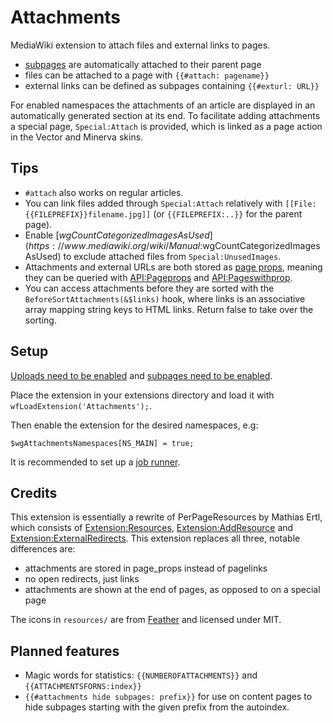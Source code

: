 # Attachments

MediaWiki extension to attach files and external links to pages.

* [subpages](https://www.mediawiki.org/wiki/Help:Subpages) are automatically attached to their parent page
* files can be attached to a page with `{{#attach: pagename}}`
* external links can be defined as subpages containing `{{#exturl: URL}}`

For enabled namespaces the attachments of an article are displayed in an automatically generated section at its end. To facilitate adding attachments a special page, `Special:Attach` is provided, which is linked as a page action in the Vector and Minerva skins.

## Tips

* `#attach` also works on regular articles.
* You can link files added through `Special:Attach` relatively with `[[File:{{FILEPREFIX}}filename.jpg]]` (or `{{FILEPREFIX:..}}` for the parent page).
* Enable [$wgCountCategorizedImagesAsUsed](https://www.mediawiki.org/wiki/Manual:$wgCountCategorizedImagesAsUsed) to exclude attached files from `Special:UnusedImages`.
* Attachments and external URLs are both stored as [page props](https://www.mediawiki.org/wiki/Manual:Page_props_table), meaning they can be queried with [API:Pageprops](https://www.mediawiki.org/wiki/API:Pageprops) and [API:Pageswithprop](https://www.mediawiki.org/wiki/API:Pageswithprop).
* You can access attachments before they are sorted with the `BeforeSortAttachments(&$links)` hook, where links is an associative array mapping string keys to HTML links. Return false to take over the sorting.

## Setup

[Uploads need to be enabled](https://www.mediawiki.org/wiki/Manual:Configuring_file_uploads#Setting_uploads_on/off) and [subpages need to be enabled](https://www.mediawiki.org/wiki/Manual:LocalSettings.php#Enabling_subpages).

Place the extension in your extensions directory and load it with `wfLoadExtension('Attachments');`.

Then enable the extension for the desired namespaces, e.g:

	$wgAttachmentsNamespaces[NS_MAIN] = true;

It is recommended to set up a [job runner](https://www.mediawiki.org/wiki/Manual:Job_queue).

## Credits

This extension is essentially a rewrite of PerPageResources by Mathias Ertl, which consists of [Extension:Resources](https://fs.fsinf.at/wiki/Resources), [Extension:AddResource](https://fs.fsinf.at/wiki/AddResource) and [Extension:ExternalRedirects](https://github.com/mathiasertl/ExternalRedirects). This extension replaces all three, notable differences are:

* attachments are stored in page\_props instead of pagelinks
* no open redirects, just links
* attachments are shown at the end of pages, as opposed to on a special page

The icons in `resources/` are from [Feather](https://feathericons.com/) and licensed under MIT.

## Planned features

* Magic words for statistics: `{{NUMBEROFATTACHMENTS}}` and `{{ATTACHMENTSFORNS:index}}`
* `{{#attachments hide subpages: prefix}}` for use on content pages to hide subpages starting with the given prefix from the autoindex.

